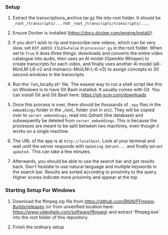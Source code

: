 ### Setup

1. Extract the transcriptions_archive.tar.gz file into root folder. It should be `_root_/transcripts/...` not `_root_/transcripts/transcripts/...`.

2. Ensure Docker is installed (https://docs.docker.com/engine/install/).

3. If you don't wish to rip and transcribe new videos, which can be very slow, set `RIP_AUDIO_FILES=False` in `processor.py` in the root folder. When set to `True` It does three things: downloads and converts the entire video catalogue into audio, then uses an AI model (OpenAIs Whisper) to create transcripts for each video, and finally uses another AI model (all-MiniLM-L6-v2 and msmarco-MiniLM-L-6-v3) to assign concepts to 30 second windows in the transcripts.

4. Run the 'run_locally.sh' file. The easiest way to run a shell script like this on Windows is to have Git Bash installed. It usually comes with Git. You can install Git and Git Bash here: https://git-scm.com/downloads

5. Once this process is over, there should be thousands of `.npy` files in the `embeddings` folder in the \_root\_ folder (not in src). They will be copied over to `server_embeddings`, read into Qdrant (the database) and subsequently be deleted from `server_embeddings`. This is because the processes are meant to be split between two machines, even though it works on a single machine.

6. The URL of the app is at `http://localhost`. Look at your terminal and wait until the server responds with `Updating Qdrant...` and finally `Qdrant updated.` This can take a few minutes.

7. Afterwards, you should be able to use the search bar and get results back. Don't hesitate to use natural language and multiple keywords in the search bar. Results are sorted according to proximity to the query. Higher scores indicate more proximity and appear at the top.

### Starting Setup For Windows

1. Download the ffmpeg zip file from https://github.com/BtbN/FFmpeg-Builds/releases (or from unverified location here: https://www.videohelp.com/software/ffmpeg) and extract 'ffmpeg.exe' into the root folder of this repository.

2. Finish the ordinary setup
